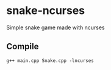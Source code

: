 # snake-ncurses
Simple snake game made with ncurses

## Compile
```
g++ main.cpp Snake.cpp -lncurses
```
